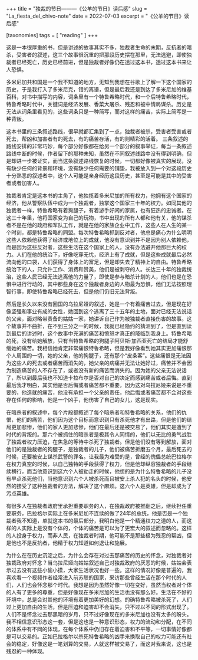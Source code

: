 +++
title = "独裁的节日———《公羊的节日》读后感"
slug = "La_fiesta_del_chivo-note"
date = 2022-07-03
excerpt = "《公羊的节日》读后感"

[taxonomies]
tags = [ "reading" ]
+++

这是一本很厚重的书，但是讲述的故事其实不多，独裁者生命的末期，反抗者的暗杀，受害者的叙述，这三个故事很沉重的把那段历史摆在那里，无法逃避，即使独裁者已经死亡，历史已经前进，但是独裁者好像仍在透过这本书，透过这本书来让人恐惧。

多米尼加共和国是一个我不知道的地方，无知到我想在谷歌上了解一下这个国家的历史，于是我打入了多米尼克，错的离谱，但是最后我还是到达了多米尼加的维基百科，对书中描写的内容，词条里有一个特鲁希略时代，和一个后特鲁希略时代，特鲁希略时代中，关键词是经济发展、香菜大屠杀、残忍和被中情局谋杀。历史是无法从词条里看见的，这些词条只是一种简写，而对这样的痛苦，实际上简写是一种背叛。

这本书里的三条叙述路线，很早就都汇集到了一点，独裁者被杀，受害者受害或者死去，帮凶和加害者有的死去，有的痛苦存活，有的则精彩的活着。 三条叙述的路线安排的非常巧妙，每个部分好像都在给另一个部分的叙事举证，每当一条叙述路线中断的时候，作者留下的那种未知，虽然在不同叙述线路中没有得到明确，但是却进一步被证实，而当这条叙述路线恢复的时候，一切都好像被真实的展现，没有缺少任何的背景和环境，没有缺少任何需要的铺垫，我被放入到一个对这段历史十分熟悉的叙述者中，这个人可能是亲身经历这段历史，甚至是可能是其中的受害者或者加害人。

独裁者肯定是这本书的主角了，他独揽着多米尼加的所有权力，他拥有这个国家的经济，他从警察队伍中成为一个独裁者，独掌这个国家三十年的权力。如同其他的独裁者一样，特鲁希略有着狗腿子，有着游手好闲的家属，也有狂热的忠诚者。在这三十年里，他将国家变为自己的玩物，书中出现的所有人都和他有关，他的谋杀者不是在他的政府和军队工作，就是在他的家族企业中工作，这些人在人生的某一个时刻，都是特鲁希略的同盟。每次特鲁希略抓到反对者，他总是痛心为什么明明这些人依赖他获得了经济或地位上的成就，他没有意识到并不是因为别人依赖他，而是因为这些反对者，这些生活在这个国家上的人，没有办法避开他那巨大的权力。人们在他的统治下，好像吃穿无忧，经济上有了成就，但是这些成就最后必然流向他的口袋，人们获得了身体上的富足，但是却失去了精神上的自由。特鲁希略统治下的人，只允许工作、消费和赞美，他们是被剥夺的人。长达三十年的独裁统治，这些人民已经无法逃离他的力量了，即使是参与暗杀计划的人，他们也是在恐惧中进行行动的，其中那些身在这个独裁者身边的人物最为恐惧，他们无法按照理智行事，即使特鲁希略已经死去，但是他们仍旧无法背叛。

然后是长久以来没有回国的乌拉尼娅的叙述，她是一个有着痛苦过去，但是现在好像坚强和事业有成的女性，她回到这个逃离了三十五年的土地，面对已经无法说话的父亲，面对略带责备的姑姑一家，她讲诉自己作为被独裁者直接伤害的故事。这个故事并不曲折，在不到三分之一的时候，我就已经隐约的猜测到了，但是直到读到最后的讲述时，这个故事中充满的痛苦和愤怒才真正的降临到我身上。特鲁希略的死，没有给她解放，只有当特鲁希略的狗腿子阿贝斯·加西亚死亡的结局才能舒缓她的痛苦。我相信她肯定非常痛恨特鲁希略，但是我好像看到她其实更加痛恨那个人周围的一切，她的父亲，他的狗腿子，还有那个“皮条客”。这些痛恨是无法因为这些人的死去或者痛苦而消失的，她父亲的病痛并无法让她好过，痛苦并不会因为制造痛苦的人不存在了，或者没有新的痛苦而消失的。因为她的父亲无法说话了，所以到最后我也不知道卡拉布尔是否对自己的决定而感到痛苦或者后悔。直到最后我才明白，其实他是否后悔或者痛苦都不重要，因为这对乌拉尼娅来说是不重要的，他造就的痛苦，他没有承担一个父亲的责任，他后悔或者痛苦都不会对这些存在任何的影响，他是一个凶手，他伤害了自己的女儿，这是现实。

在暗杀者的叙述中，每个片段都叙述了每个暗杀者和特鲁希略的关系，他们的仇恨，他们的痛苦，他们因为这个目标而意识到只有杀死他才有出路，但是他们的结局更加悲惨，他们的家人更加悲惨，他们在最后还是被交易了，他们其实是遭到了时代的背叛的。那六个被抓住的暗杀者是极其令人同情的，他们以无比的勇气战胜了独裁者权力压迫，在焦急的等待中杀死了独裁者。但是他们没有等到解放，面对他们的是独裁者的狗腿子，是独裁者的儿子，他们被痛苦折磨五个月，最后死去的时候，还要被安上谋杀武警的罪名。让我最为难受的是，曾经的傀儡总统巴拉格尔在权力真空的时候，以自己独特的手段获得了权力，但是他却纵容独裁者的手段继续横行，而当他意识到这六个人被劫走的时候，他想的是为什么特鲁希略的儿子没有早点杀死他们，当他意识到六个人被杀死而且被安上杀人犯的名头的时候，他安然的接受了这种独裁者的方法，解决了这个麻烦。这六个人是英雄，但是却成为了污点英雄。

有很多人在独裁者政府里承担重要职务的人，在独裁政府被推翻之后，继续担任重要职务，巴拉格尔实际上在多米尼加不连续的做了24年的总统，他是否是一个独裁者我不知道，单就这本书的最后部分，我明白他是一个精通权力之道的人，而这样的人实际上是没有个体的，个体的痛苦是可以为了更宏大的叙述而忽略的。这样的人投身于权力，而非人民，在独裁者时期，他可能不是那些极为残忍的帮凶，但是他也不是反抗者，他精于权力知道如何退让和施展。

为什么在在历史沉淀之后，为什么会存在对过去那痛苦的历史的怀念，对独裁者对独裁政府对怀念？当乌拉尼娅向姑姑叙述自己对独裁政府的厌恶的时候，姑姑会表示过去没有这些小偷小摸，大家生活状况也好一些。这样的情况好像是普遍的，我喜欢看一个视频作者经常进入前苏联的国家，采访那些曾经生活在那个时代的人们，人们也会怀念那个时代。我想是因为虽然好像一切在变好，虽然当权者对个体的人有了更多的尊重，但是好像现在多米尼加的生活也没有那么好。生活在不好的环境中，总是会对其他的环境有着更加美好的幻想。的确特鲁希略被杀死了，人们过上更加自由的生活，但是压迫和迫害却不会消失，只不过以不同的形式出现了。人们不是怀念过去那黑暗的岁月，只不过好像现在的多米尼加也没有太多的盼头。我不相信意识形态这一套，但是这也是一种意识形态，权力的流动和分配，在不同的体系中有不同的体现，在每个体系中仍旧存在着迫害和不平等，一切事情好像都是可以交易的。正如巴拉格尔以杀死特鲁希略的凶手来换取自己的权力可能还有社会的稳定，好像这是一笔划算的交易，人就这样被交易了，而这对我来说，这也是残忍的一种体现。